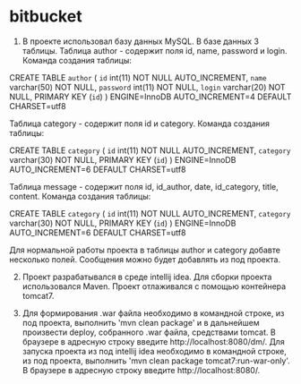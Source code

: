 # bitbucket

1. В проекте использовал базу данных MySQL. В базе данных 3 таблицы. Таблица author - содержит поля id, name, password и login. 
Команда создания таблицы: 

CREATE TABLE `author` (
  `id` int(11) NOT NULL AUTO_INCREMENT,
  `name` varchar(50) NOT NULL,
  `password` int(11) NOT NULL,
  `login` varchar(20) NOT NULL,
  PRIMARY KEY (`id`)
) ENGINE=InnoDB AUTO_INCREMENT=4 DEFAULT CHARSET=utf8

Таблица category - содержит поля id и category. Команда создания таблицы:

CREATE TABLE `category` (
  `id` int(11) NOT NULL AUTO_INCREMENT,
  `category` varchar(30) NOT NULL,
  PRIMARY KEY (`id`)
) ENGINE=InnoDB AUTO_INCREMENT=6 DEFAULT CHARSET=utf8

Таблица message - содержит поля id, id_author, date, id_category, title, content. Команда создания таблицы:

CREATE TABLE `category` (
  `id` int(11) NOT NULL AUTO_INCREMENT,
  `category` varchar(30) NOT NULL,
  PRIMARY KEY (`id`)
) ENGINE=InnoDB AUTO_INCREMENT=6 DEFAULT CHARSET=utf8

Для нормальной работы проекта в таблицы author и category добавте несколько полей. Сообщения можно будет добавлять из под проекта.

2. Проект разрабатывался в среде intellij idea. Для сборки проекта использовался Maven. 
Проект отлаживался с помощью контейнера tomcat7.

3. Для формирования .war файла необходимо в командной строке, из под проекта, выполнить 'mvn clean package' 
и в дальнейшем произвести deploy, собранного .war файла, средствами tomcat. В браузере в адресную строку 
введите http://localhost:8080/dm/. Для запуска проекта из под intellij idea необходимо в командной строке, 
из под проекта, выполнить 'mvn clean package tomcat7:run-war-only'. В браузере в адресную строку введите http://localhost:8080/.  

